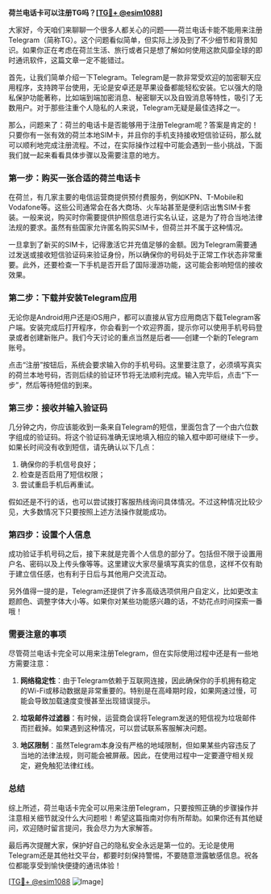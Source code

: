 **荷兰电话卡可以注册TG吗？[[TG💪+ @esim1088](https://t.me/s/esim1088)]**

大家好，今天咱们来聊聊一个很多人都关心的问题——荷兰电话卡能不能用来注册Telegram（简称TG）。这个问题看似简单，但实际上涉及到了不少细节和背景知识。如果你正在考虑在荷兰生活、旅行或者只是想了解如何使用这款风靡全球的即时通讯软件，这篇文章一定不能错过。

首先，让我们简单介绍一下Telegram。Telegram是一款非常受欢迎的加密聊天应用程序，支持跨平台使用，无论是安卓还是苹果设备都能轻松安装。它以强大的隐私保护功能著称，比如端到端加密消息、秘密聊天以及自毁消息等特性，吸引了无数用户。对于那些注重个人隐私的人来说，Telegram无疑是最佳选择之一。

那么，问题来了：荷兰的电话卡是否能够用于注册Telegram呢？答案是肯定的！只要你有一张有效的荷兰本地SIM卡，并且你的手机支持接收短信验证码，那么就可以顺利地完成注册流程。不过，在实际操作过程中可能会遇到一些小挑战，下面我们就一起来看看具体步骤以及需要注意的地方。

### 第一步：购买一张合适的荷兰电话卡

在荷兰，有几家主要的电信运营商提供预付费服务，例如KPN、T-Mobile和Vodafone等。这些公司通常会在各大商场、火车站甚至是便利店出售SIM卡套装。一般来说，购买时你需要提供护照信息进行实名认证，这是为了符合当地法律法规的要求。虽然有些国家允许匿名购买SIM卡，但荷兰并不属于这种情况。

一旦拿到了新买的SIM卡，记得激活它并充值足够的金额。因为Telegram需要通过发送或接收短信验证码来验证身份，所以确保你的号码处于正常工作状态非常重要。此外，还要检查一下手机是否开启了国际漫游功能，这可能会影响短信的接收效果。

### 第二步：下载并安装Telegram应用

无论你是Android用户还是iOS用户，都可以直接从官方应用商店下载Telegram客户端。安装完成后打开程序，你会看到一个欢迎界面，提示你可以使用手机号码登录或者创建新账户。我们今天讨论的重点当然是后者——创建一个新的Telegram账号。

点击“注册”按钮后，系统会要求输入你的手机号码。这里要注意了，必须填写真实的荷兰本地号码，否则后续的验证环节将无法顺利完成。输入完毕后，点击“下一步”，然后等待短信的到来。

### 第三步：接收并输入验证码

几分钟之内，你应该能收到一条来自Telegram的短信，里面包含了一个由六位数字组成的验证码。将这个验证码准确无误地填入相应的输入框中即可继续下一步。如果长时间没有收到短信，请先确认以下几点：

1. 确保你的手机信号良好；
2. 检查是否启用了短信权限；
3. 尝试重启手机后再重试。

假如还是不行的话，也可以尝试拨打客服热线询问具体情况。不过这种情况比较少见，大多数情况下只要按照上述方法操作就能成功。

### 第四步：设置个人信息

成功验证手机号码之后，接下来就是完善个人信息的部分了。包括但不限于设置用户名、密码以及上传头像等等。这里建议大家尽量填写真实的信息，这样不仅有助于建立信任感，也有利于日后与其他用户交流互动。

另外值得一提的是，Telegram还提供了许多高级选项供用户自定义，比如更改主题颜色、调整字体大小等。如果你对某些功能感兴趣的话，不妨花点时间探索一番哦！

### 需要注意的事项

尽管荷兰电话卡完全可以用来注册Telegram，但在实际使用过程中还是有一些地方需要注意：

1. **网络稳定性**：由于Telegram依赖于互联网连接，因此确保你的手机拥有稳定的Wi-Fi或移动数据是非常重要的。特别是在高峰期时段，如果网速过慢，可能会导致加载速度变慢甚至出现错误提示。

2. **垃圾邮件过滤器**：有时候，运营商会误将Telegram发送的短信视为垃圾邮件而拦截掉。如果遇到这种情况，可以尝试联系客服解决问题。

3. **地区限制**：虽然Telegram本身没有严格的地域限制，但如果某些内容违反了当地的法律法规，则可能会被屏蔽。因此，在使用过程中一定要遵守相关规定，避免触犯法律红线。

### 总结

综上所述，荷兰电话卡完全可以用来注册Telegram，只要按照正确的步骤操作并注意相关细节就没什么大问题啦！希望这篇指南对你有所帮助。如果你还有其他疑问，欢迎随时留言提问，我会尽力为大家解答。

最后再次提醒大家，保护好自己的隐私安全永远是第一位的。无论是使用Telegram还是其他社交平台，都要时刻保持警惕，不要随意泄露敏感信息。祝各位都能享受到愉快便捷的通讯体验！

[[TG💪+ @esim1088](https://t.me/s/esim1088) ![Image](https://i.postimg.cc/4NQfJmqS/Snipaste-2025-05-13-00-14-12.png)]